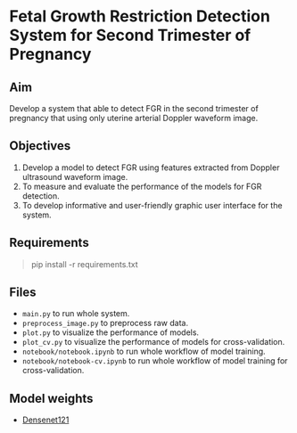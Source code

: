 # Fetal Growth Restriction Detection System for Second Trimester of Pregnancy

## Aim

Develop a system that able to detect FGR in the second trimester of pregnancy that using only uterine arterial Doppler waveform image.

## Objectives

1. Develop a model to detect FGR using features extracted from Doppler ultrasound waveform image.
1. To measure and evaluate the performance of the models for FGR detection.
1. To develop informative and user-friendly graphic user interface for the system.

## Requirements

> pip install -r requirements.txt

## Files

- `main.py` to run whole system.
- `preprocess_image.py` to preprocess raw data.
- `plot.py` to visualize the performance of models.
- `plot_cv.py` to visualize the performance of models for cross-validation.
- `notebook/notebook.ipynb` to run whole workflow of model training.
- `notebook/notebook-cv.ipynb` to run whole workflow of model training for cross-validation.

## Model weights

- [Densenet121](https://drive.google.com/file/d/1gMfEDtjxtKI0CZNmoXccRJv2VPwnu5AH/view?usp=sharing)
